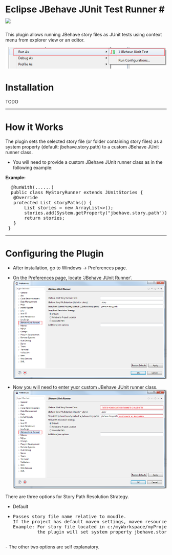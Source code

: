 # Eclipse JBehave JUnit Test Runner  # ![](https://travis-ci.org/obeimnet/tech.idehub.eclipse.jbehave.svg)
This plugin allows running JBehave story files as JUnit tests using context menu from explorer view or an editor.

![](https://github.com/obeimnet/tech.idehub.eclipse.jbehave/blob/master/docs/images/run-from-context.png)
# Installation #

TODO

----------
# How it Works #

The plugin sets the selected story file (or folder containing story files) as a system property (default: jbehave.story.path) to a custom JBehave JUnit runner class.

- You will need to provide a custom JBehave JUnit runner class as in the following example:

**Example:** 
  <pre>
  @RunWith(......)
  public class MyStoryRunner extends JUnitStories {
   @Override
   protected List<String> storyPaths() {
	   List<String> stories = new ArrayList<>();
       stories.add(System.getProperty("jbehave.story.path"));
       return stories;
   }
 } </pre>

----------
# Configuring the Plugin #

- After installation, go to Windows -> Preferences page.

- On the Preferences page, locate 'JBehave JUnit Runner'.
![](https://github.com/obeimnet/tech.idehub.eclipse.jbehave/blob/master/docs/images/jbehave-junit-run-debug-configuration.png)
- Now you will need to enter yuor custom JBehave JUnit runner class.
![](https://github.com/obeimnet/tech.idehub.eclipse.jbehave/blob/master/docs/images/jbehave-junit-run-debug-configuration-2.png)

There are three options for Story Path Resolution Strategy.

- Default
- <pre>
  Passes story file name relative to moudle. 
  If the project has default maven settings, maven resource folders will be ignored.
  Example: For story file located in c:/myWorkspace/myProject1/src/test/resources/myStories/group1/blah.story,
           the plugin will set system property jbehave.story.path to "myStories/group1/blah.story" 
           
</pre>
- The other two options are self explanatory.

